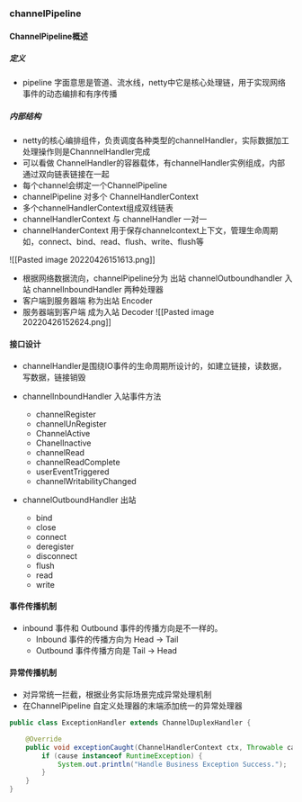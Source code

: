### channelPipeline

#### ChannelPipeline概述
##### 定义
- pipeline 字面意思是管道、流水线，netty中它是核心处理链，用于实现网络事件的动态编排和有序传播

##### 内部结构
- netty的核心编排组件，负责调度各种类型的channelHandler，实际数据加工处理操作则是ChannnelHandler完成
- 可以看做 ChannelHandler的容器载体，有channelHandler实例组成，内部通过双向链表链接在一起
- 每个channel会绑定一个ChannelPipeline
- channelPipeline 对多个 ChannelHandlerContext
- 多个channelHandlerContext组成双线链表
- channelHandlerContext 与 channelHandler 一对一
- channelHanderContext 用于保存channelcontext上下文，管理生命周期如，connect、bind、read、flush、write、flush等

![[Pasted image 20220426151613.png]]

- 根据网络数据流向，channelPipeline分为 出站 channelOutboundhandler 入站 channelInboundHandler 两种处理器
- 客户端到服务器端 称为出站  Encoder
- 服务器端到客户端 成为入站  Decoder 
![[Pasted image 20220426152624.png]]


#### 接口设计
- channelHandler是围绕IO事件的生命周期所设计的，如建立链接，读数据，写数据，链接销毁
- channelInboundHandler 入站事件方法
	- channelRegister
	- channelUnRegister
	- ChannelActive
	- ChanelInactive
	- channelRead
	- channelReadComplete
	- userEventTriggered
	- channelWritabilityChanged
	
- channelOutboundHandler 出站
	- bind
	- close
	- connect
	- deregister
	- disconnect
	- flush
	- read
	- write
	
#### 事件传播机制
- inbound 事件和 Outbound 事件的传播方向是不一样的。
	- Inbound 事件的传播方向为 Head -> Tail
	- Outbound 事件传播方向是 Tail -> Head
#### 异常传播机制
- 对异常统一拦截，根据业务实际场景完成异常处理机制
- 在ChannelPipeline 自定义处理器的末端添加统一的异常处理器
``` Java
public class ExceptionHandler extends ChannelDuplexHandler {

    @Override
    public void exceptionCaught(ChannelHandlerContext ctx, Throwable cause) {
        if (cause instanceof RuntimeException) {
            System.out.println("Handle Business Exception Success.");
        }
    }
}
```